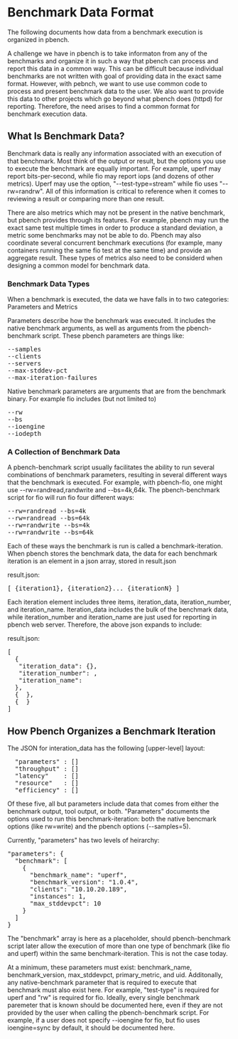 # Benchmark Data Format

The following documents how data from a benchmark execution is organized in pbench.

A challenge we have in pbench is to take informaton from any of the
benchmarks and organize it in such a way that pbench can process and
report this data in a common way.  This can be difficult because
individual benchmarks are not written with goal of providing data
in the exact same format.  However, with pebnch, we want to use use
common code to process and present benchmark data to the user.  We
also want to provide this data to other projects which go beyond
what pbench does (httpd) for reporting.  Therefore, the need arises
to find a common format for benchmark execution data.

## What Is Benchmark Data?

Benchmark data is really any information associated with an
execution of that benchmark.  Most think of the output or result,
but the options you use to execute the benchmark are equally important.
For example, uperf may report bits-per-second, while fio may report
iops (and dozens of other metrics).  Uperf may use the option,
"--test-type=stream" while fio uses "--rw=randrw".  All of this
information is critical to reference when it comes to reviewing
a result or comparing more than one result.

There are also metrics which may not be present in the native
benchmark, but pbench provides through its features.  For example,
pbench may run the exact same test multiple times in order to
produce a standard deviation, a metric some benchmarks may
not be able to do.  Pbench may also coordinate several concurrent
benchmark executions (for example, many containers running the same
fio test at the same time) and provide an aggregate result.  These
types of metrics also need to be considerd when designing a
common model for benchmark data.

### Benchmark Data Types

When a benchmark is executed, the data we have falls in to two
categories: Parameters and Metrics

Parameters describe how the benchmark was executed.  It includes
the native benchmark arguments, as well as arguments from the
pbench-benchmark script.  These pbench parameters are things like:
<pre>
--samples
--clients
--servers
--max-stddev-pct
--max-iteration-failures
</pre>
Native benchmark parameters are arguments that are from the benchmark
binary.  For example fio includes (but not limited to)
<pre>
--rw
--bs
--ioengine
--iodepth
</pre>

### A Collection of Benchmark Data

A pbench-benchmark script usually facilitates the ability to run several
combinations of benchmark parameters, resulting in several different ways
that the benchmark is executed.  For example, with pbench-fio, one might
use --rw=randread,randwrite and --bs=4k,64k.  The pbench-benchmark script
for fio will run fio four different ways:
<pre>
--rw=randread --bs=4k
--rw=randread --bs=64k
--rw=randwrite --bs=4k
--rw=randwrite --bs=64k
</pre>
Each of these ways the benchmark is run is called a benchmark-iteration.
When pbench stores the benchmark data, the data for each benchmark
iteration is an element in a json array, stored in result.json

result.json:
<pre>
[ {iteration1}, {iteration2}... {iterationN} ]
</pre>
Each iteration element includes three items, iteration_data, iteration_number,
and iteration_name.  Iteration_data includes the bulk of the benchmark data,
while iteration_number and iteration_name are just used for reporting
in pbench web server.  Therefore, the above json expands to include:

result.json:
<pre>
[
  {
   "iteration_data": {},
   "iteration_number": <integer>,
   "iteration_name": <string>
  },
  { <another-iteration> },
  { <another-iteration> }
]
</pre>

## How Pbench Organizes a Benchmark Iteration

The JSON for interation_data has the following [upper-level] layout:

<pre>
  "parameters" : []
  "throughput" : []
  "latency"    : []
  "resource"   : []
  "efficiency" : []
</pre>  

Of these five, all but parameters include data that comes from either the
benchmark output, tool output, or both.  "Parameters" documents the
options used to run this benchmark-iteration: both the native bencmark
options (like rw=write) and the pbench options (--samples=5).

Currently, "parameters" has two levels of heirarchy:
<pre>
"parameters": {
  "benchmark": [
    {
      "benchmark_name": "uperf",
      "benchmark_version": "1.0.4",
      "clients": "10.10.20.189",
      "instances": 1,
      "max_stddevpct": 10
    }
  ]
}
</pre>
The "benchmark" array is here as a placeholder, should pbench-benchmark script
later allow the execution of more than one type of benchmark (like fio and uperf)
within the same benchmark-iteration.  This is not the case today.

At a minimum, these parameters must exist: benchmark_name, benchmark_version,
max_stddevpct, primary_metric, and uid.  Additonally, any native-benchmark
parameter that is required to execute that benchmark must also exist here.
For example, "test-type" is required for uperf and "rw" is required for fio.
Ideally, every single benchmark paremeter that is known should be documented here,
even if they are not provided by the user when calling the pbench-benchmark
script.  For example, if a user does not specify --ioengine for fio, but fio uses
ioengine=sync by default, it should be documented here.
